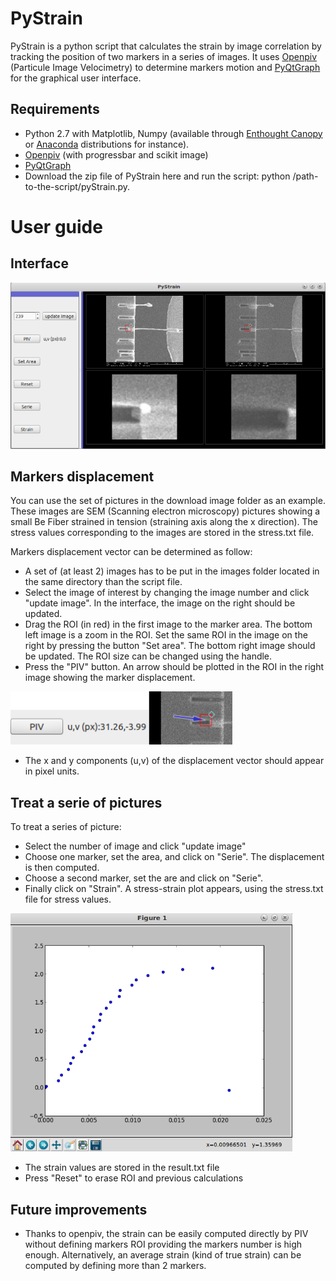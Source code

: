 PyStrain
===========

PyStrain is a python script that calculates the strain by image correlation by tracking the position of two markers in a series of images. It uses [Openpiv](https://github.com/alexlib/openpiv-python) (Particule Image Velocimetry) to determine markers motion and [PyQtGraph](http://www.pyqtgraph.org/) for the graphical user interface.

## Requirements 

* Python 2.7 with Matplotlib, Numpy (available through [Enthought Canopy](https://store.enthought.com/downloads/) or [Anaconda](http://continuum.io/downloads) distributions for instance).
* [Openpiv](https://github.com/alexlib/openpiv-python) (with progressbar and scikit image)
* [PyQtGraph](http://www.pyqtgraph.org/)
* Download the zip file of PyStrain here and run the script: python /path-to-the-script/pyStrain.py.


# User guide

## Interface

![img1](/im1.png?raw=true)

 
## Markers displacement
You can use the set of pictures in the download image folder as an example. These images are SEM (Scanning electron microscopy) pictures showing a small Be Fiber strained in tension (straining axis along the x direction). The stress values corresponding to the images are stored in the stress.txt file.

Markers displacement vector can be determined as follow:
* A set of (at least 2) images has to be put in the images folder located in the same directory than the script file.
* Select the image of interest by changing the image number and click "update image". In the interface, the image on the right should be updated.
* Drag the ROI (in red) in the first image to the marker area. The bottom left image is a zoom in the ROI. Set the same ROI in the image on the right by pressing the button "Set area". The bottom right image should be updated. The ROI size can be changed using the handle.
* Press the "PIV" button. An arrow should be plotted in the ROI in the right image showing the marker displacement.
 
![img1](/im2.png?raw=true)

* The x and y components (u,v) of the displacement vector should appear in pixel units.

## Treat a serie of pictures
To treat a series of picture:
* Select the number of image and click "update image"
* Choose one marker, set the area, and click on "Serie". The displacement is then computed.
* Choose a second marker, set the are and click on "Serie".
* Finally click on "Strain". A stress-strain plot appears, using the stress.txt file for stress values.

![img1](/im3.png?raw=true)

* The strain values are stored in the result.txt file
* Press "Reset" to erase ROI and previous calculations

## Future improvements
* Thanks to openpiv, the strain can be easily computed directly by PIV without defining markers ROI providing the markers number is high enough. Alternatively, an average strain (kind of true strain) can be computed by defining more than 2 markers.


